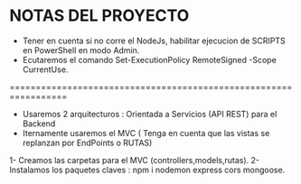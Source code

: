 # NOTAS DEL PROYECTO

- Tener en cuenta si no corre el NodeJs, habilitar ejecucion de SCRIPTS en PowerShell en modo Admin.
- Ecutaremos el comando Set-ExecutionPolicy RemoteSigned -Scope CurrentUse.

=================================================================

- Usaremos 2 arquitecturos : Orientada a Servicios (API REST) para el Backend
- Iternamente usaremos el MVC ( Tenga en cuenta que las vistas se replanzan por EndPoints o RUTAS)

1- Creamos las carpetas para el MVC (controllers,models,rutas).
2- Instalamos los paquetes claves : npm i nodemon express cors mongoose.
